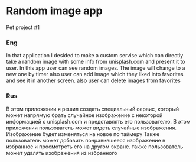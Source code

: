 # Random image app
Pet project #1

<h3>Eng</h3>
In that application I desided to make a custom servise which can directly take a random image with some info from unisplash.com and present it to user.
In this app user can see random images. The image will change to a new one by timer
also user can add image which they liked into favorites and see it in another screen.
also user can delete images from favorites

<h3>Rus</h3>
В этом приложении я решил создать специальный сервис, который может напрямую брать случайное изображение с некоторой информацией с unisplash.com и представлять его пользователю.
В этом приложении пользователь может видеть случайные изображения. Изображение будет изменяться на новое по таймеру
Также пользователь может добавить понравившееся изображение в избранное и просмотреть его на другом экране.
также пользователь может удалять изображения из избранного
